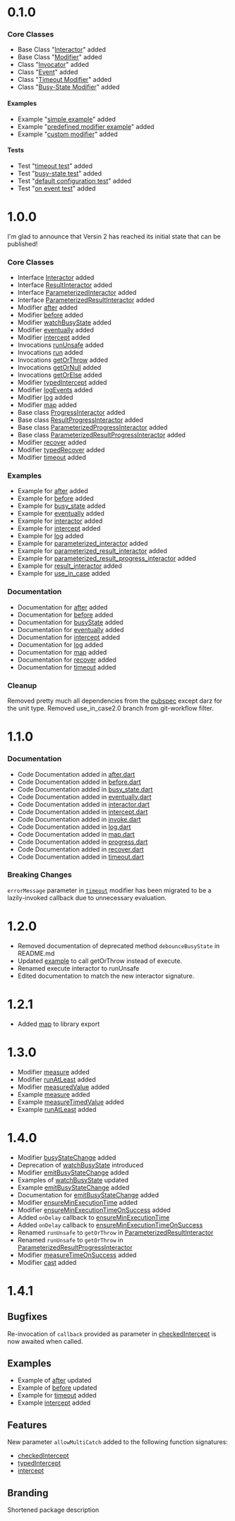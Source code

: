 # 0.1.0

### Core Classes
- Base Class "[Interactor](lib/src/interactor.dart)" added
- Base Class "[Modifier](lib/src/modifier.dart)" added
- Class "[Invocator](lib/src/invocator.dart)" added
- Class "[Event](lib/src/event.dart)" added
- Class "[Timeout Modifier](lib/src/timeout_modifier.dart)" added
- Class "[Busy-State Modifier](lib/src/busy_state_modifier.dart)" added

#### Examples
- Example "[simple example](example/simple_example.dart)" added
- Example "[predefined modifier example](example/predefined_modifier_example.dart)" added
- Example "[custom modifier](example/custom_modifier_example.dart)" added

#### Tests
- Test "[timeout test](test/modifiers/timeout_test.dart)" added
- Test "[busy-state test](test/modifiers/busy_state_test.dart)" added
- Test "[default configuration test](test/default_configuration_test.dart)" added
- Test "[on event test](test/modifiers/on_event_test.dart)" added

# 1.0.0

I'm glad to announce that Versin 2 has reached its initial state that can be published!

### Core Classes
- Interface [Interactor](lib/src/interactor.dart) added
- Interface [ResultInteractor](lib/src/interactor.dart) added
- Interface [ParameterizedInteractor](lib/src/interactor.dart) added
- Interface [ParameterizedResultInteractor](lib/src/interactor.dart) added
- Modifier [after](lib/src/after.dart) added
- Modifier [before](lib/src/before.dart) added
- Modifier [watchBusyState](lib/src/busy_state.dart) added
- Modifier [eventually](lib/src/eventually.dart) added
- Modifier [intercept](lib/src/intercept.dart) added
- Invocations [runUnsafe](lib/src/invoke.dart) added
- Invocations [run](lib/src/invoke.dart) added
- Invocations [getOrThrow](lib/src/invoke.dart) added
- Invocations [getOrNull](lib/src/invoke.dart) added
- Invocations [getOrElse](lib/src/invoke.dart) added
- Modifier [typedIntercept](lib/src/intercept.dart) added
- Modifier [logEvents](lib/src/log.dart) added
- Modifier [log](lib/src/log.dart) added
- Modifier [map](lib/src/map.dart) added
- Base class [ProgressInteractor](lib/src/progress.dart) added
- Base class [ResultProgressInteractor](lib/src/progress.dart) added
- Base class [ParameterizedProgressInteractor](lib/src/progress.dart) added
- Base class [ParameterizedResultProgressInteractor](lib/src/progress.dart) added
- Modifier [recover](lib/src/recover.dart) added
- Modifier [typedRecover](lib/src/recover.dart) added
- Modifier [timeout](lib/src/timeout.dart) added

### Examples
- Example for [after](examples/after.dart) added
- Example for [before](examples/before.dart) added
- Example for [busy_state](examples/busy_state.dart) added
- Example for [eventually](examples/eventually.dart) added
- Example for [interactor](examples/interactor.dart) added
- Example for [intercept](examples/intercept.dart) added
- Example for [log](examples/log.dart) added
- Example for [parameterized_interactor](examples/parameterized_interactor.dart) added
- Example for [parameterized_result_interactor](examples/parameterized_result_interactor.dart) added
- Example for [parameterized_result_progress_interactor](examples/parameterized_result_progress_interactor.dart) added
- Example for [result_interactor](examples/result_interactor.dart) added
- Example for [use_in_case](examples/use_in_case.dart) added

### Documentation
- Documentation for [after](docs/after.drawio.svg) added
- Documentation for [before](docs/before.drawio.svg) added
- Documentation for [busyState](docs/busyState.drawio.svg) added
- Documentation for [eventually](docs/eventually.drawio.svg) added
- Documentation for [intercept](docs/intercept.drawio.svg) added
- Documentation for [log](docs/log.drawio.svg) added
- Documentation for [map](docs/map.drawio.svg) added
- Documentation for [recover](docs/recover.drawio.svg) added
- Documentation for [timeout](docs/timeout.drawio.svg) added

### Cleanup
Removed pretty much all dependencies from the [pubspec](./pubspec.yaml) except darz for the unit type.
Removed use_in_case2.0 branch from git-workflow filter.

# 1.1.0

### Documentation
- Code Documentation added in [after.dart](lib/src/after.dart)
- Code Documentation added in [before.dart](lib/src/before.dart)
- Code Documentation added in [busy_state.dart](lib/src/busy_state.dart)
- Code Documentation added in [eventually.dart](lib/src/eventually.dart)
- Code Documentation added in [interactor.dart](lib/src/interactor.dart)
- Code Documentation added in [intercept.dart](lib/src/intercept.dart)
- Code Documentation added in [invoke.dart](lib/src/invoke.dart)
- Code Documentation added in [log.dart](lib/src/log.dart)
- Code Documentation added in [map.dart](lib/src/map.dart)
- Code Documentation added in [progress.dart](lib/src/progress.dart)
- Code Documentation added in [recover.dart](lib/src/recover.dart)
- Code Documentation added in [timeout.dart](lib/src/timeout.dart)

### Breaking Changes

`errorMessage` parameter in [`timeout`](./lib/src/timeout.dart) modifier has been migrated to be a lazily-invoked callback due to unnecessary evaluation.

# 1.2.0

- Removed documentation of deprecated method `debounceBusyState` in README.md
- Updated [example](./example/use_in_case.dart) to call getOrThrow instead of execute.
- Renamed execute interactor to runUnsafe
- Edited documentation to match the new interactor signature.

# 1.2.1

- Added [map](lib/src/map.dart) to library export

# 1.3.0

- Modifier [measure](./lib/src/measure.dart) added
- Modifier [runAtLeast](./lib/src/run_at_least.dart) added
- Modifier [measuredValue](./lib/src/measure.dart) added
- Example [measure](./example/measure.dart) added
- Example [measureTimedValue](./example/measure_timed_value.dart) added
- Example [runAtLeast](./example/run_at_least.dart) added

# 1.4.0

- Modifier [busyStateChange](./lib/src/busy_state.dart) added
- Deprecation of [watchBusyState](./lib/src/busy_state.dart) introduced
- Modifier [emitBusyStateChange](./lib/src/busy_state.dart) added
- Examples of [watchBusyState](./example/busy_state.dart) updated
- Example [emitBusyStateChange](./example/emit_busy_state_change.dart) added
- Documentation for [emitBusyStateChange](./lib/src/busy_state.dart) added
- Modifier [ensureMinExecutionTime](./lib/src/ensure_min_execution_time.dart) added
- Modifier [ensureMinExecutionTimeOnSuccess](./lib/src/ensure_min_execution_time.dart) added
- Added `onDelay` callback to [ensureMinExecutionTime](./lib/src/ensure_min_execution_time.dart)
- Added `onDelay` callback to [ensureMinExecutionTimeOnSuccess](./lib/src/ensure_min_execution_time.dart)
- Renamed `runUnsafe` to `getOrThrow` in [ParameterizedResultInteractor](./lib/src/interactor.dart)
- Renamed `runUnsafe` to `getOrThrow` in [ParameterizedResultProgressInteractor](./lib/src/progress.dart)
- Modifier [measureTimeOnSuccess](./lib/src/measure.dart) added
- Modifier [cast](./lib/src/map.dart) added

# 1.4.1

## Bugfixes

Re-invocation of `callback` provided as parameter in [checkedIntercept](./lib/src/intercept.dart) is now awaited when called.

## Examples

- Example of [after](./lib/src/after.dart) updated
- Example of [before](./lib/src/before.dart) updated
- Example for [timeout](./lib/src/timeout.dart) added
- Example [intercept](./example/intercept_handled.dart) added

## Features

New parameter `allowMultiCatch` added to the following function signatures:

* [checkedIntercept](./lib/src/intercept.dart)
* [typedIntercept](./lib/src/intercept.dart)
* [intercept](./lib/src/intercept.dart)

## Branding

Shortened package description